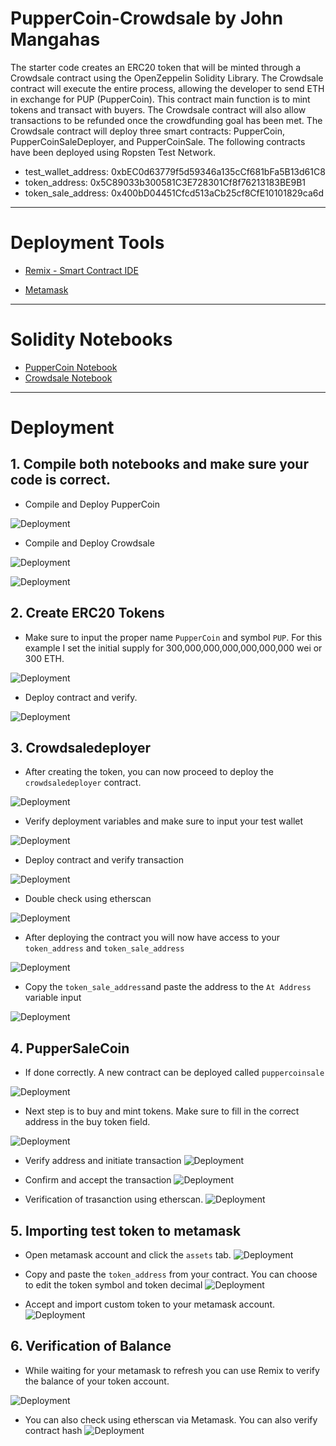 # PupperCoin-Crowdsale by John Mangahas

The starter code creates an ERC20 token that will be minted through a Crowdsale contract using the OpenZeppelin Solidity Library. The Crowdsale contract will execute the entire process, allowing the developer to send ETH in exchange for PUP (PupperCoin). This contract main function is to mint tokens and transact with buyers. The Crowdsale contract will also allow transactions to be refunded once the crowdfunding goal has been met. The Crowdsale contract will deploy three smart contracts: PupperCoin, PupperCoinSaleDeployer, and PupperCoinSale. The following contracts have been deployed using Ropsten Test Network. 

* test_wallet_address: 0xbEC0d63779f5d59346a135cCf681bFa5B13d61C8
* token_address: 0x5C89033b300581C3E728301Cf8f76213183BE9B1
* token_sale_address: 0x400bD04451Cfcd513aCb25cf8CfE10101829ca6d

----

# Deployment Tools

* [Remix - Smart Contract IDE](https://remix.ethereum.org/)

* [Metamask](https://metamask.io)

----

# Solidity Notebooks

* [PupperCoin Notebook](PupperCoin.sol)
* [Crowdsale Notebook](Crowdsale.sol)


----

# Deployment

## 1. Compile both notebooks and make sure your code is correct.

* Compile and Deploy PupperCoin

![Deployment](Images/remix1.png)

* Compile and Deploy Crowdsale

![Deployment](Images/remix2.png)

![Deployment](Images/remix3.png)

## 2. Create ERC20 Tokens

* Make sure to input the proper name `PupperCoin` and symbol `PUP`. For this example I set the initial supply for 300,000,000,000,000,000,000 wei or 300 ETH.

![Deployment](Images/erctoken1.png)

* Deploy contract and verify.

![Deployment](Images/erctoken2.png)

## 3. Crowdsaledeployer

* After creating the token, you can now proceed to deploy the `crowdsaledeployer` contract. 

![Deployment](Images/crowdsale2.png)

* Verify deployment variables and make sure to input your test wallet

![Deployment](Images/crowdsale3.png)

* Deploy contract and verify transaction

![Deployment](Images/crowdsale4.png)

* Double check using etherscan

![Deployment](Images/crowdsale5.png)

* After deploying the contract you will now have access to your `token_address` and `token_sale_address`

![Deployment](Images/crowdsale6.png)

* Copy the `token_sale_address`and paste the address to the `At Address` variable input

![Deployment](Images/crowdsale7.png)

## 4. PupperSaleCoin

* If done correctly. A new contract can be deployed called `puppercoinsale`

![Deployment](Images/puppersalecoin.png)

* Next step is to buy and mint tokens. Make sure to fill in the correct address in the buy token field.

![Deployment](Images/puppersalecoin2.png)

* Verify address and initiate transaction
![Deployment](Images/transaction.png)

* Confirm and accept the transaction 
![Deployment](Images/transaction2.png)

* Verification of trasanction using etherscan.
![Deployment](Images/transaction3.png)

## 5. Importing test token to metamask

* Open metamask account and click the `assets` tab.
![Deployment](Images/importtokens.png)

* Copy and paste the `token_address` from your contract.
You can choose to edit the token symbol and token decimal
![Deployment](Images/importtokens2.png)

* Accept and import custom token to your metamask account.
![Deployment](Images/importtokens3.png)

## 6. Verification of Balance

* While waiting for your metamask to refresh you can use Remix to verify the balance of your token account.

![Deployment](Images/transaction4.png)

* You can also check using etherscan via Metamask. You can also verify contract hash
![Deployment](Images/transaction5.png)

